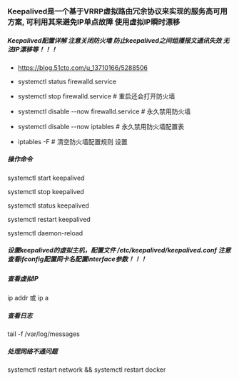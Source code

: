 ### Keepalived是一个基于VRRP虚拟路由冗余协议来实现的服务高可用方案, 可利用其来避免IP单点故障 使用虚拟IP瞬时漂移


#####  Keepalived配置详解  注意关闭防火墙 防止keepalived之间组播报文通讯失效 无法IP漂移等！！！

- https://blog.51cto.com/u_13710166/5288506

- systemctl status firewalld.service
- systemctl stop firewalld.service  # 重启还会打开防火墙
- systemctl disable --now firewalld.service # 永久禁用防火墙
- systemctl disable --now iptables  # 永久禁用防火墙配置表
- iptables -F   # 清空防火墙配置规则 设置 
 
##### 操作命令

systemctl start keepalived

systemctl stop keepalived

systemctl status keepalived

systemctl restart keepalived

systemctl daemon-reload


##### 设置keepalived的虚拟主机，配置文件 /etc/keepalived/keepalived.conf  注意查看ifconfig配置网卡名配置interface参数！！！

##### 查看虚拟IP

ip addr 或 ip a

##### 查看日志

tail -f /var/log/messages

##### 处理网络不通问题

systemctl restart network  &&  systemctl restart docker